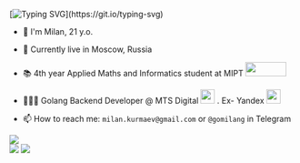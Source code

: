 [![Typing SVG](https://readme-typing-svg.herokuapp.com?font=Fira+Code&weight=500&duration=4000&pause=500&color=B891E6&random=false&width=435&lines=Hi+there!%F0%9F%91%8B;Welcome+to+my+GitHub+profile!)](https://git.io/typing-svg)

* 👋 I'm Milan, 21 y.o.

* 📍 Currently live in Moscow, Russia  
* 📚 4th year Applied Maths and Informatics student at MIPT <img src="https://github.com/user-attachments/assets/f9a21ce0-b590-4951-b5ba-8a27842482fa" width="72" height="25">  
* 👨🏻‍💻 Golang Backend Developer @ MTS Digital <img src="https://github.com/user-attachments/assets/518a789b-74a0-4645-9a53-e1d211b3f2da" width="25" height="25">
. Ex- Yandex <img src="https://github.com/user-attachments/assets/e531b7be-1fc5-4671-a73f-42bd33b02b23" width="25" height="25">
  
* 📫 How to reach me: `milan.kurmaev@gmail.com` or `@gomilang` in Telegram  
  
![](http://github-profile-summary-cards.vercel.app/api/cards/profile-details?username=themeelanoid&theme=material_palenight)  
![](http://github-profile-summary-cards.vercel.app/api/cards/repos-per-language?username=themeelanoid&theme=material_palenight)
![](http://github-profile-summary-cards.vercel.app/api/cards/stats?username=themeelanoid&theme=material_palenight)
